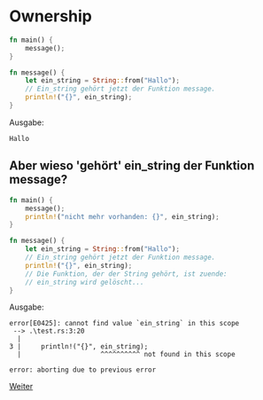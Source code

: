 # Ownership

```Rust
fn main() {
    message();
}

fn message() {
    let ein_string = String::from("Hallo");
    // Ein_string gehört jetzt der Funktion message.
    println!("{}", ein_string);
}
```

Ausgabe:
```
Hallo
```

## Aber wieso 'gehört' ein_string der Funktion message?

```Rust
fn main() {
    message();
    println!("nicht mehr vorhanden: {}", ein_string);
}

fn message() {
    let ein_string = String::from("Hallo");
    // Ein_string gehört jetzt der Funktion message.
    println!("{}", ein_string);
    // Die Funktion, der der String gehört, ist zuende:
    // ein_string wird gelöscht...
}
```

Ausgabe:
```
error[E0425]: cannot find value `ein_string` in this scope
 --> .\test.rs:3:20
  |
3 |     println!("{}", ein_string);
  |                    ^^^^^^^^^^ not found in this scope

error: aborting due to previous error
```

[Weiter](https://github.com/mpdrescher/pottcpp-rust-vortrag/slides/ownership/ownership4.md)
